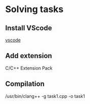# Solving tasks

## Install VScode
[vscode](https://code.visualstudio.com)

## Add extension
C/C++ Extension Pack

## Compilation
/usr/bin/clang++ -g task1.cpp -o task1